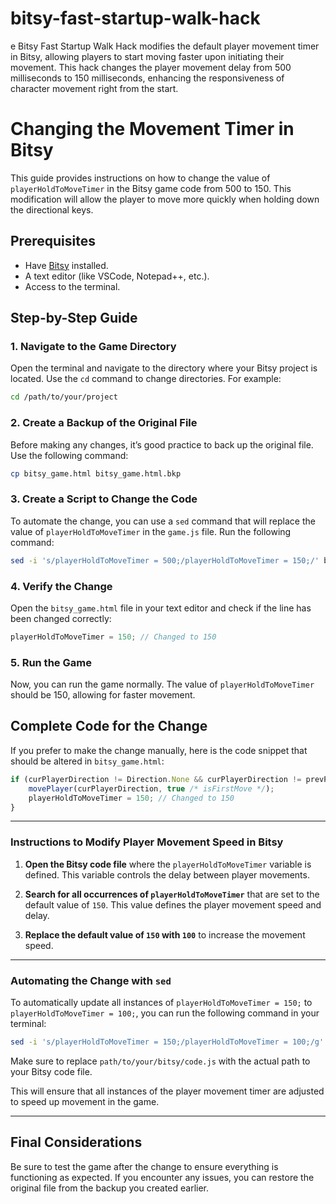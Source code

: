 # bitsy-fast-startup-walk-hack
e Bitsy Fast Startup Walk Hack modifies the default player movement timer in Bitsy, allowing players to start moving faster upon initiating their movement. This hack changes the player movement delay from 500 milliseconds to 150 milliseconds, enhancing the responsiveness of character movement right from the start.

# Changing the Movement Timer in Bitsy

This guide provides instructions on how to change the value of `playerHoldToMoveTimer` in the Bitsy game code from 500 to 150. This modification will allow the player to move more quickly when holding down the directional keys.

## Prerequisites

- Have [Bitsy](https://bitsy.itch.io/bitsy) installed.
- A text editor (like VSCode, Notepad++, etc.).
- Access to the terminal.

## Step-by-Step Guide

### 1. Navigate to the Game Directory

Open the terminal and navigate to the directory where your Bitsy project is located. Use the `cd` command to change directories. For example:

```bash
cd /path/to/your/project
```

### 2. Create a Backup of the Original File

Before making any changes, it’s good practice to back up the original file. Use the following command:

```bash
cp bitsy_game.html bitsy_game.html.bkp
```

### 3. Create a Script to Change the Code

To automate the change, you can use a `sed` command that will replace the value of `playerHoldToMoveTimer` in the `game.js` file. Run the following command:

```bash
sed -i 's/playerHoldToMoveTimer = 500;/playerHoldToMoveTimer = 150;/' bitsy_game.html
```

### 4. Verify the Change

Open the `bitsy_game.html` file in your text editor and check if the line has been changed correctly:

```javascript
playerHoldToMoveTimer = 150; // Changed to 150
```

### 5. Run the Game

Now, you can run the game normally. The value of `playerHoldToMoveTimer` should be 150, allowing for faster movement.

## Complete Code for the Change

If you prefer to make the change manually, here is the code snippet that should be altered in `bitsy_game.html`:

```javascript
if (curPlayerDirection != Direction.None && curPlayerDirection != prevPlayerDirection) {
    movePlayer(curPlayerDirection, true /* isFirstMove */);
    playerHoldToMoveTimer = 150; // Changed to 150
}
```

---

### Instructions to Modify Player Movement Speed in Bitsy

1. **Open the Bitsy code file** where the `playerHoldToMoveTimer` variable is defined. This variable controls the delay between player movements.

2. **Search for all occurrences of `playerHoldToMoveTimer`** that are set to the default value of `150`. This value defines the player movement speed and delay.

3. **Replace the default value of `150` with `100`** to increase the movement speed.

---

### Automating the Change with `sed`

To automatically update all instances of `playerHoldToMoveTimer = 150;` to `playerHoldToMoveTimer = 100;`, you can run the following command in your terminal:

```bash
sed -i 's/playerHoldToMoveTimer = 150;/playerHoldToMoveTimer = 100;/g' path/to/your/bitsy/code.js
```

Make sure to replace `path/to/your/bitsy/code.js` with the actual path to your Bitsy code file.

This will ensure that all instances of the player movement timer are adjusted to speed up movement in the game.

---

## Final Considerations

Be sure to test the game after the change to ensure everything is functioning as expected. If you encounter any issues, you can restore the original file from the backup you created earlier.
